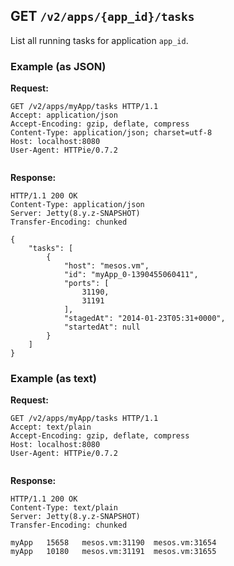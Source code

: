 ## GET `/v2/apps/{app_id}/tasks`

List all running tasks for application `app_id`.

### Example (as JSON)

**Request:**

```
GET /v2/apps/myApp/tasks HTTP/1.1
Accept: application/json
Accept-Encoding: gzip, deflate, compress
Content-Type: application/json; charset=utf-8
Host: localhost:8080
User-Agent: HTTPie/0.7.2


```

**Response:**

```
HTTP/1.1 200 OK
Content-Type: application/json
Server: Jetty(8.y.z-SNAPSHOT)
Transfer-Encoding: chunked

{
    "tasks": [
        {
            "host": "mesos.vm", 
            "id": "myApp_0-1390455060411", 
            "ports": [
                31190, 
                31191
            ], 
            "stagedAt": "2014-01-23T05:31+0000", 
            "startedAt": null
        }
    ]
}
```

### Example (as text)

**Request:**

```
GET /v2/apps/myApp/tasks HTTP/1.1
Accept: text/plain
Accept-Encoding: gzip, deflate, compress
Host: localhost:8080
User-Agent: HTTPie/0.7.2


```

**Response:**

```
HTTP/1.1 200 OK
Content-Type: text/plain
Server: Jetty(8.y.z-SNAPSHOT)
Transfer-Encoding: chunked

myApp   15658   mesos.vm:31190  mesos.vm:31654  
myApp   10180   mesos.vm:31191  mesos.vm:31655  

```
